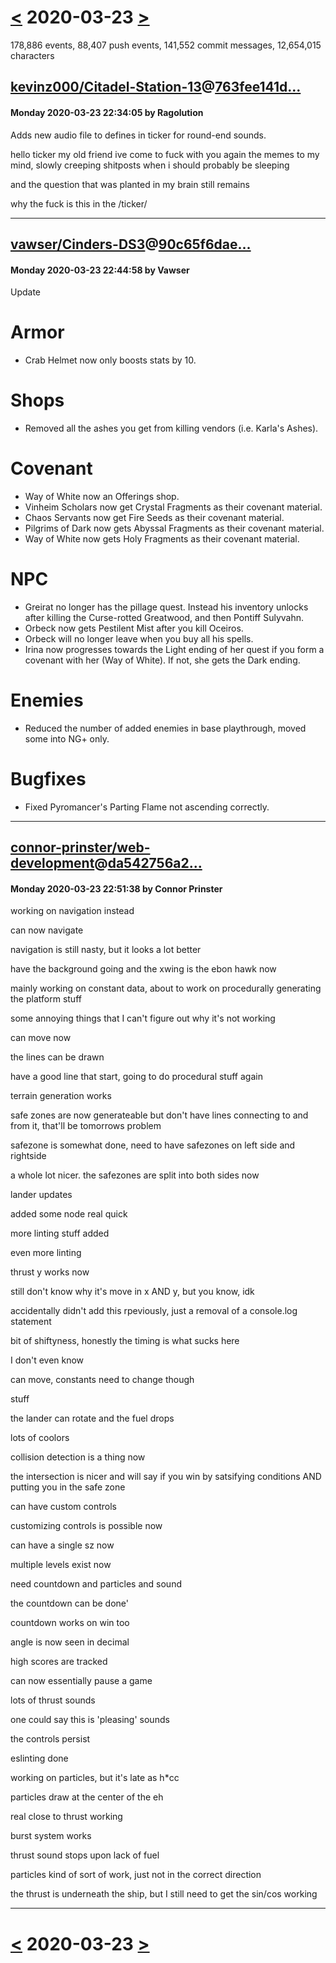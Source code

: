 # [<](2020-03-22.md) 2020-03-23 [>](2020-03-24.md)

178,886 events, 88,407 push events, 141,552 commit messages, 12,654,015 characters


## [kevinz000/Citadel-Station-13](https://github.com/kevinz000/Citadel-Station-13)@[763fee141d...](https://github.com/kevinz000/Citadel-Station-13/commit/763fee141def0fa54b4568220bde9a5dcb55c46f)
#### Monday 2020-03-23 22:34:05 by Ragolution

Adds new audio file to defines in ticker for round-end sounds.

hello ticker my old friend
ive come to fuck with you again
the memes to my mind, slowly creeping
shitposts when i should probably be sleeping

and the question
that was planted in my brain
still remains

why the fuck is this in the /ticker/

---
## [vawser/Cinders-DS3](https://github.com/vawser/Cinders-DS3)@[90c65f6dae...](https://github.com/vawser/Cinders-DS3/commit/90c65f6daea2f1f907badb37577bf7b81db6f93e)
#### Monday 2020-03-23 22:44:58 by Vawser

Update

# Armor
- Crab Helmet now only boosts stats by 10.

# Shops
- Removed all the ashes you get from killing vendors (i.e. Karla's Ashes).

# Covenant
- Way of White now an Offerings shop.
- Vinheim Scholars now get Crystal Fragments as their covenant material.
- Chaos Servants now get Fire Seeds as their covenant material.
- Pilgrims of Dark now gets Abyssal Fragments as their covenant material.
- Way of White now gets Holy Fragments as their covenant material.

# NPC
- Greirat no longer has the pillage quest. Instead his inventory unlocks after killing the Curse-rotted Greatwood, and then Pontiff Sulyvahn.
- Orbeck now gets Pestilent Mist after you kill Oceiros.
- Orbeck will no longer leave when you buy all his spells.
- Irina now progresses towards the Light ending of her quest if you form a covenant with her (Way of White). If not, she gets the Dark ending.

# Enemies
- Reduced the number of added enemies in base playthrough, moved some into NG+ only.

# Bugfixes
- Fixed Pyromancer's Parting Flame not ascending correctly.

---
## [connor-prinster/web-development](https://github.com/connor-prinster/web-development)@[da542756a2...](https://github.com/connor-prinster/web-development/commit/da542756a241737a521f02dd70d21c90e0eff3da)
#### Monday 2020-03-23 22:51:38 by Connor Prinster

working on navigation instead

can now navigate

navigation is still nasty, but it looks a lot better

have the background going and the xwing is the ebon hawk now

mainly working on constant data, about to work on procedurally generating the platform stuff

some annoying things that I can't figure out why it's not working

can move now

the lines can be drawn

have a good line that start, going to do procedural stuff again

terrain generation works

safe zones are now generateable but don't have lines connecting to and from it, that'll be tomorrows problem

safezone is somewhat done, need to have safezones on left side and rightside

a whole lot nicer. the safezones are split into both sides now

lander updates

added some node real quick

more linting stuff added

even more linting

thrust y works now

still don't know why it's move in x AND y, but you know, idk

accidentally didn't add this rpeviously, just a removal of a console.log statement

bit of shiftyness, honestly the timing is what sucks here

I don't even know

can move, constants need to change though

stuff

the lander can rotate and the fuel drops

lots of coolors

collision detection is a thing now

the intersection is nicer and will say if you win by satsifying conditions AND putting you in the safe zone

can have custom controls

customizing controls is possible now

can have a single sz now

multiple levels exist now

need countdown and particles and sound

the countdown can be done'

countdown works on win too

angle is now seen in decimal

high scores are tracked

can now essentially pause a game

lots of thrust sounds

one could say this is 'pleasing' sounds

the controls persist

eslinting done

working on particles, but it's late as h*cc

particles draw at the center of the eh

real close to thrust working

burst system works

thrust sound stops upon lack of fuel

particles kind of sort of work, just not in the correct direction

the thrust is underneath the ship, but I still need to get the sin/cos working

---

# [<](2020-03-22.md) 2020-03-23 [>](2020-03-24.md)

